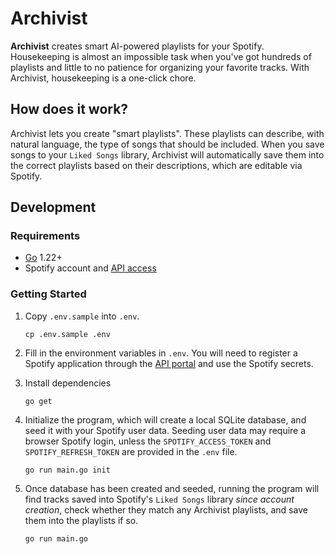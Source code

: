 # Archivist

**Archivist** creates smart AI-powered playlists for your Spotify. Housekeeping is almost an impossible task when you've got hundreds of playlists and little to no patience for organizing your favorite tracks. With Archivist, housekeeping is a one-click chore.

## How does it work?

Archivist lets you create "smart playlists". These playlists can describe, with natural language, the type of songs that should be included. When you save songs to your `Liked Songs` library, Archivist will automatically save them into the correct playlists based on their descriptions, which are editable via Spotify.

## Development

### Requirements

- [Go](https://go.dev/) 1.22+
- Spotify account and [API access](https://developer.spotify.com/)

### Getting Started

1. Copy `.env.sample` into `.env`.

   ```
   cp .env.sample .env
   ```

1. Fill in the environment variables in `.env`. You will need to register a Spotify application through the [API portal](https://developer.spotify.com/) and use the Spotify secrets.

1. Install dependencies

   ```
   go get
   ```

1. Initialize the program, which will create a local SQLite database, and seed it with your Spotify user data. Seeding user data may require a browser Spotify login, unless the `SPOTIFY_ACCESS_TOKEN` and `SPOTIFY_REFRESH_TOKEN` are provided in the `.env` file.

   ```
   go run main.go init
   ```

1. Once database has been created and seeded, running the program will find tracks saved into Spotify's `Liked Songs` library _since account creation_, check whether they match any Archivist playlists, and save them into the playlists if so.

   ```
   go run main.go
   ```
